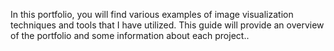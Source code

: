 In this portfolio, you will find various examples of image visualization techniques and tools that I have utilized. This guide will provide an overview of the portfolio and some information about each project..
